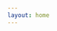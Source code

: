 ```yaml
---
layout: home
---
```


[comment]: <> (Machine learning and other things. This will appear above "Posts" near the top as a tagline or summary)
